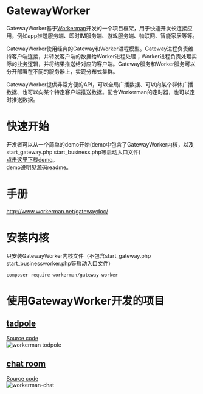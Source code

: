 GatewayWorker 
=================

GatewayWorker基于[Workerman](https://github.com/walkor/Workerman)开发的一个项目框架，用于快速开发长连接应用，例如app推送服务端、即时IM服务端、游戏服务端、物联网、智能家居等等。

GatewayWorker使用经典的Gateway和Worker进程模型。Gateway进程负责维持客户端连接，并转发客户端的数据给Worker进程处理；Worker进程负责处理实际的业务逻辑，并将结果推送给对应的客户端。Gateway服务和Worker服务可以分开部署在不同的服务器上，实现分布式集群。

GatewayWorker提供非常方便的API，可以全局广播数据、可以向某个群体广播数据、也可以向某个特定客户端推送数据。配合Workerman的定时器，也可以定时推送数据。

快速开始
======
开发者可以从一个简单的demo开始(demo中包含了GatewayWorker内核，以及start_gateway.php start_business.php等启动入口文件)<br>
[点击这里下载demo](http://www.workerman.net/download/GatewayWorker.zip)。<br>
demo说明见源码readme。

手册
=======
http://www.workerman.net/gatewaydoc/

安装内核
=======

只安装GatewayWorker内核文件（不包含start_gateway.php start_businessworker.php等启动入口文件）
```
composer require workerman/gateway-worker
```

使用GatewayWorker开发的项目
=======
## [tadpole](http://kedou.workerman.net/)  
[Source code](https://github.com/walkor/workerman-todpole)  
![workerman todpole](http://www.workerman.net/img/workerman-todpole.png)   

## [chat room](http://chat.workerman.net/)  
[Source code](https://github.com/walkor/workerman-chat)  
![workerman-chat](http://www.workerman.net/img/workerman-chat.png)  
